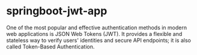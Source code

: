 # springboot-jwt-app
One of the most popular and effective authentication methods in modern web applications is JSON Web Tokens (JWT). It provides a flexible and stateless way to verify users' identities and secure API endpoints; it is also called Token-Based Authentication.
